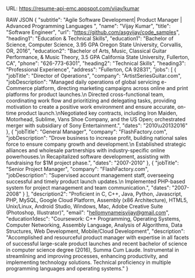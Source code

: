 URL: https://resume-api-emc.appspot.com/vijay/kumar

RAW JSON 
{ "subtitle": "Agile Software Development| Product Manager | Advanced Programming Languages ", "name": "Vijay Kumar", "title": "Software Engineer", "url": "https://github.com/asgvijay/code_samples", "heading1": "Education & Technical Skills", "education1": "Bachelor of Science, Computer Science, 3.95 GPA Oregon State University, Corvallis, OR, 2016", "education2": "Bachelor of Arts, Music, Classical Guitar Performance, & Music Theory, 3.5 GPA California State University, Fullerton, CA", "phone": "626-773-6301", "heading2": "Technical Skills", "heading3": "Professional Experience", "address": "Fullerton, CA 92831", "jobs": [ { "jobTitle": "Director of Operations", "company": "ArtistSeriesGuitar.com", "jobDescription": "Managed daily operations of global servicing e-Commerce platform, directing marketing campaigns across online and print platforms for product launches.\n Directed cross-functional team, coordinating work flow and prioritizing and delegating tasks, providing motivation to create a positive work environment and ensure accurate, on-time product launch.\nNegotiated key contracts, including Iron Maiden, Motorhead, Sublime, Vans Shoe Company, and the US Open; orchestrated merger with subsidiary of Sony Entertainment.", "dates": "2010\u20132016" }, { "jobTitle": "General Manager", "company": "FlashFactory.com", "jobDescription": "Drove business to increase profit, building national sales force to ensure company growth and development.\n Established strategic alliances and wholesale partnerships with industry-specific online powerhouses.\n Recapitalized software development, assisting with fundraising for $1M project phase.", "dates": "2007-2010" }, { "jobTitle": "Senior Project Manager", "company": "FlashFactory.com", "jobDescription": "Supervised account management staff, overseeing successful and timely product launch updates.\n Implemented PHP-based system for project management and team communication.", "dates": "2007-2008" } ], "description2": "Proficient in C, C++, Java, Python, Javascript, PHP, MySQL, Google Cloud Platform, Assembly (x86 Architecture), HTML5, Unix/Linux, Android Studio, Windows, Mac, Adobe Creative Suite (Photoshop, Illustrator)", "email": "hellomynameisvijay@gmail.com", "education1desc": "Coursework: C++ Programming, Operating Systems, Computer Networking, Assembly Language, Analysis of Algorithms, Data Structures, Web Development, Mobile/Cloud Development", "description": "Accomplished and resourceful product manager with expertise in all facets of successful large-scale product launches and recent bachelor of science in computer science degree (2016), Summa Cum Laude. Instrumental in streamlining and improving processes, enhancing productivity, and implementing technology solutions. Technical proficiency in multiple programming languages and operating systems." }